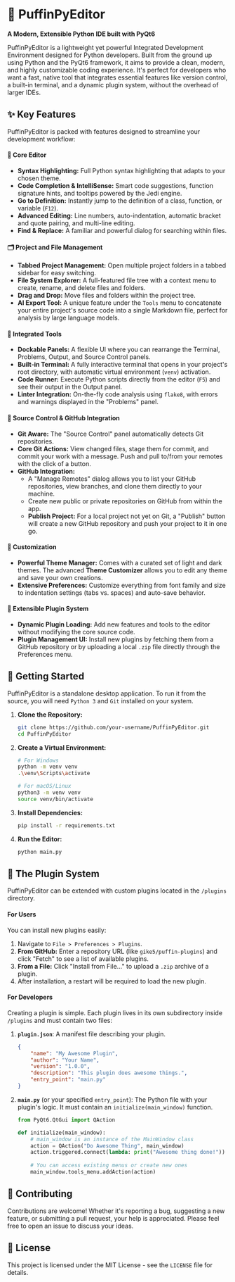 # 🐧 PuffinPyEditor

**A Modern, Extensible Python IDE built with PyQt6**

PuffinPyEditor is a lightweight yet powerful Integrated Development Environment designed for Python developers. Built from the ground up using Python and the PyQt6 framework, it aims to provide a clean, modern, and highly customizable coding experience. It's perfect for developers who want a fast, native tool that integrates essential features like version control, a built-in terminal, and a dynamic plugin system, without the overhead of larger IDEs.



## ✨ Key Features

PuffinPyEditor is packed with features designed to streamline your development workflow:

#### 📝 Core Editor
*   **Syntax Highlighting:** Full Python syntax highlighting that adapts to your chosen theme.
*   **Code Completion & IntelliSense:** Smart code suggestions, function signature hints, and tooltips powered by the Jedi engine.
*   **Go to Definition:** Instantly jump to the definition of a class, function, or variable (`F12`).
*   **Advanced Editing:** Line numbers, auto-indentation, automatic bracket and quote pairing, and multi-line editing.
*   **Find & Replace:** A familiar and powerful dialog for searching within files.

#### 🗂️ Project and File Management
*   **Tabbed Project Management:** Open multiple project folders in a tabbed sidebar for easy switching.
*   **File System Explorer:** A full-featured file tree with a context menu to create, rename, and delete files and folders.
*   **Drag and Drop:** Move files and folders within the project tree.
*   **AI Export Tool:** A unique feature under the `Tools` menu to concatenate your entire project's source code into a single Markdown file, perfect for analysis by large language models.

#### 🔧 Integrated Tools
*   **Dockable Panels:** A flexible UI where you can rearrange the Terminal, Problems, Output, and Source Control panels.
*   **Built-in Terminal:** A fully interactive terminal that opens in your project's root directory, with automatic virtual environment (`venv`) activation.
*   **Code Runner:** Execute Python scripts directly from the editor (`F5`) and see their output in the Output panel.
*   **Linter Integration:** On-the-fly code analysis using `flake8`, with errors and warnings displayed in the "Problems" panel.

#### 🐙 Source Control & GitHub Integration
*   **Git Aware:** The "Source Control" panel automatically detects Git repositories.
*   **Core Git Actions:** View changed files, stage them for commit, and commit your work with a message. Push and pull to/from your remotes with the click of a button.
*   **GitHub Integration:**
    *   A "Manage Remotes" dialog allows you to list your GitHub repositories, view branches, and clone them directly to your machine.
    *   Create new public or private repositories on GitHub from within the app.
    *   **Publish Project:** For a local project not yet on Git, a "Publish" button will create a new GitHub repository and push your project to it in one go.

#### 🎨 Customization
*   **Powerful Theme Manager:** Comes with a curated set of light and dark themes. The advanced **Theme Customizer** allows you to edit any theme and save your own creations.
*   **Extensive Preferences:** Customize everything from font family and size to indentation settings (tabs vs. spaces) and auto-save behavior.

#### 🔌 Extensible Plugin System
*   **Dynamic Plugin Loading:** Add new features and tools to the editor without modifying the core source code.
*   **Plugin Management UI:** Install new plugins by fetching them from a GitHub repository or by uploading a local `.zip` file directly through the Preferences menu.

## 🚀 Getting Started

PuffinPyEditor is a standalone desktop application. To run it from the source, you will need `Python 3` and `Git` installed on your system.

1.  **Clone the Repository:**
    ```bash
    git clone https://github.com/your-username/PuffinPyEditor.git
    cd PuffinPyEditor
    ```

2.  **Create a Virtual Environment:**
    ```bash
    # For Windows
    python -m venv venv
    .\venv\Scripts\activate

    # For macOS/Linux
    python3 -m venv venv
    source venv/bin/activate
    ```

3.  **Install Dependencies:**
    ```bash
    pip install -r requirements.txt
    ```

4.  **Run the Editor:**
    ```bash
    python main.py
    ```

## 🧩 The Plugin System

PuffinPyEditor can be extended with custom plugins located in the `/plugins` directory.

#### For Users
You can install new plugins easily:
1.  Navigate to `File > Preferences > Plugins`.
2.  **From GitHub:** Enter a repository URL (like `gike5/puffin-plugins`) and click "Fetch" to see a list of available plugins.
3.  **From a File:** Click "Install from File..." to upload a `.zip` archive of a plugin.
4.  After installation, a restart will be required to load the new plugin.

#### For Developers
Creating a plugin is simple. Each plugin lives in its own subdirectory inside `/plugins` and must contain two files:
1.  **`plugin.json`**: A manifest file describing your plugin.
    ```json
    {
        "name": "My Awesome Plugin",
        "author": "Your Name",
        "version": "1.0.0",
        "description": "This plugin does awesome things.",
        "entry_point": "main.py"
    }
    ```
2.  **`main.py`** (or your specified `entry_point`): The Python file with your plugin's logic. It must contain an `initialize(main_window)` function.
    ```python
    from PyQt6.QtGui import QAction
    
    def initialize(main_window):
        # main_window is an instance of the MainWindow class
        action = QAction("Do Awesome Thing", main_window)
        action.triggered.connect(lambda: print("Awesome thing done!"))
        
        # You can access existing menus or create new ones
        main_window.tools_menu.addAction(action)
    ```

## 🤝 Contributing
Contributions are welcome! Whether it's reporting a bug, suggesting a new feature, or submitting a pull request, your help is appreciated. Please feel free to open an issue to discuss your ideas.

## 📜 License
This project is licensed under the MIT License - see the `LICENSE` file for details.